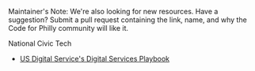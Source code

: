Maintainer's Note: We're also looking for new resources. Have a suggestion? Submit a pull request containing the link, name, and why the Code for Philly community will like it. 


National Civic Tech 
- [US Digital Service's Digital Services Playbook](https://playbook.cio.gov/)
